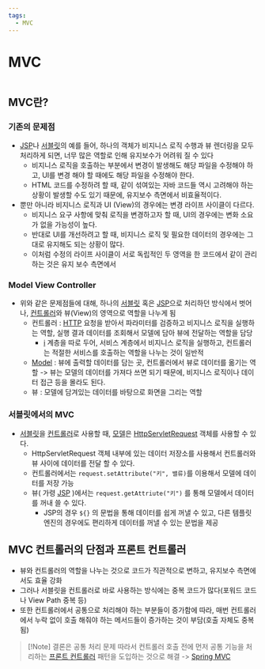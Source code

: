 ```yaml
---
tags:
  - MVC
---
```


# MVC

```table-of-contents
```

##  MVC란?

### 기존의 문제점
- [JSP](../../미완성%20문서/JSP.md)나 [서블릿](../../CS/Web/서블릿.md)의 예를 들어, 하나의 객체가 비지니스 로직 수행과 뷰 렌더링을 모두 처리하게 되면, 너무 많은 역할로 인해 유지보수가 어려워 질 수 있다
	- 비지니스 로직을 호출하는 부분에서 변경이 발생해도 해당 파일을 수정해야 하고, UI를 변경 해야 할 때에도 해당 파일을 수정해야 한다.
	- HTML 코드를 수정하려 할 때, 같이 섞여있는 자바 코드들 역시 고려해야 하는 상황이 발생할 수도 있기 때문에, 유지보수 측면에서 비효율적이다.
- 뿐만 아니라 비지니스 로직과 UI (View)의 경우에는 변경 라이프 사이클이 다르다.
	- 비지니스 요구 사항에 맞춰 로직을 변경하고자 할 때, UI의 경우에는 변화 소요가 없을 가능성이 높다.
	- 반대로 UI를 개선하려고 할 때, 비지니스 로직 및 필요한 데이터의 경우에는 그대로 유지해도 되는 상황이 많다.
	- 이처럼 수정의 라이프 사이클이 서로 독립적인 두 영역을 한 코드에서 같이 관리하는 것은 유지 보수 측면에서 


### Model View Controller
- 위와 같은 문제점들에 대해, 하나의 [서블릿](../../CS/Web/서블릿.md) 혹은 [JSP](../../미완성%20문서/JSP.md)으로 처리하던 방식에서 벗어나, [컨트롤러](../../미완성%20문서/Controller.md)와 뷰(View)의 영역으로 역할을 나누게 됨
	- 컨트롤러 : [HTTP](../../CS/Web/HTTP.md) 요청을 받아서 파라미터를 검증하고 비지니스 로직을 실행하는 역할, 실행 결과 데이터를 조회해서 모델에 담아 뷰에 전달하는 역할을 담당
		- [i](../../미완성%20문서/Service.md) 계층을 따로 두어, 서비스 계층에서 비지니스 로직을 실행하고, 컨트롤러는 적절한 서비스를 호출하는 역할을 나누는 것이 일반적
	- [Model](../../미완성%20문서/Model.md) : 뷰에 출력할 데이터를 담는 곳, 컨트롤러에서 뷰로 데이터를 옮기는 역할 -> 뷰는 모델의 데이터를 가져다 쓰면 되기 때문에, 비지니스 로직이나 데이터 접근 등을 몰라도 된다.
	- 뷰 : 모델에 담겨있는 데이터를 바탕으로 화면을 그리는 역할


### 서블릿에서의 MVC

- [서블릿](../../CS/Web/서블릿.md)을 [컨트롤러](../../미완성%20문서/Controller.md)로 사용할 때, [모델](../../미완성%20문서/Model.md)은 [HttpServletRequest](HttpServletRequest.md) 객체를 사용할 수 있다.
	- HttpServletRequest 객체 내부에 있는 데이터 저장소를 사용해서 컨트롤러와 뷰 사이에 데이터를 전달 할 수 있다.
	- 컨트롤러에서는 `request.setAttribute("키", 밸류)`를 이용해서 모델에 데이터를 저장 가능
	- 뷰( 가령 [JSP](../../미완성%20문서/JSP.md) )에서는 `request.getAttriute("키")` 를 통해 모델에서 데이터를 꺼내 쓸 수 있다.
		- JSP의 경우 `${}` 의 문법을 통해 데이터를 쉽게 꺼낼 수 있고, 다른 템플릿 엔진의 경우에도 편리하게 데이터를 꺼낼 수 있는 문법을 제공


## MVC 컨트롤러의 단점과 프론트 컨트롤러

- 뷰와 컨트롤러의 역할을 나누는 것으로 코드가 직관적으로 변하고, 유지보수 측면에서도 효율 강화
- 그러나 서블릿을 컨트롤러로 바로 사용하는 방식에는 중복 코드가 많다(포워드 코드나 View Path 중복 등)
- 또한 컨트롤러에서 공통으로 처리해야 하는 부분들이 증가함에 따라, 매번 컨트롤러에서 누락 없이 호출 해줘야 하는 메서드들이 증가하는 것이 부담(호출 자체도 중복됨)
> [!Note] 결론은 공통 처리 문제
> 따라서  컨트롤러 호출 전에 먼저 공통 기능을 처리하는 [프론트 컨트롤러](프론트%20컨트롤러.md) 패턴을 도입하는 것으로 해결 -> [Spring MVC](스프링%20MVC.md) 
